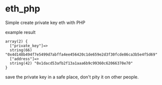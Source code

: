 # eth_php


Simple create private key eth with PHP


example result

```
array(2) {
  ["private_key"]=>
  string(66) "0x4d148b494f7e5499d7abffa4ee456420c1de659e2d3f30fcde86ca3b5e4f5d69"
  ["address"]=>
  string(42) "0x1dacd53afb2f13a1aaa6b9c99360c62066370e70"
}
```


save the private key in a safe place, don't pity it on other people.


